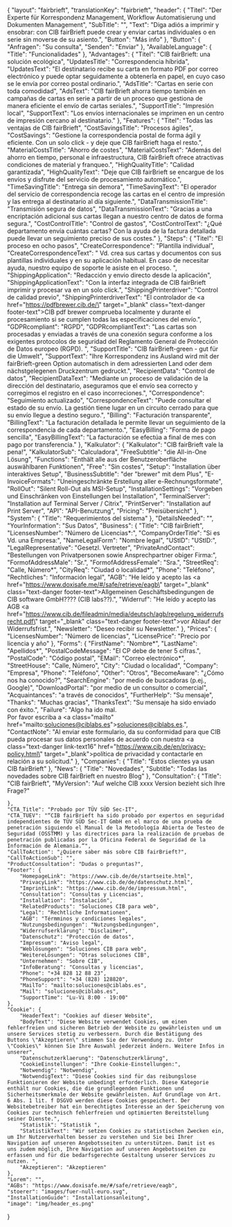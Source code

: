 {
	"layout": "fairbrieft",
	"translationKey": "fairbrieft",
	"header": {
		"Titel": "Der Experte für Korrespondenz Management, Workflow Automatisierung und Dokumenten Management",
		"SubTitle": "",
		"Text": "Diga adiós a imprimir y ensobrar: con CIB fairBrieft puede crear y enviar cartas individuales o en serie sin moverse de su asiento.",
		"Button": "Más info"
	},
	"Button": {
		"Anfragen": "Su consulta",
		"Senden": "Enviar"
	},
	"AvailableLanguage": {
		"Title": "Funcionalidades"
	},
	"Advantages": {
		"Titel": "CIB fairBrieft: una solución ecológica",
		"UpdatesTitle": "Correspondencia híbrida",
		"UpdatesText": "El destinatario recibe su carta en formato PDF por correo electrónico y puede optar seguidamente a obtenerla en papel, en cuyo caso se le envía por correo postal ordinario.",
		"AdsTitle": "Cartas en serie con toda comodidad",
		"AdsText": "CIB fairBrieft ahorra tiempo también en campañas de cartas en serie a partir de un proceso que gestiona de manera eficiente el envío de cartas seriales.",
		"SupportTitle": "Impresión local",
		"SupportText": "Los envíos internacionales se imprimen en un centro de impresión cercano al destinatario."
	},
	"Features": {
		"Titel": "Todas las ventajas de CIB fairBrieft",
		"CostSavingsTitle": "Procesos ágiles",
		"CostSavings": "Gestione la correspondencia postal de forma ágil y eficiente. Con un solo click - y deje que CIB fairBrieft haga el resto.",
		"MaterialCostsTitle": "Ahorro de costes",
		"MaterialCostsText": "Además del ahorro en tiempo, personal e infraestructura, CIB fairBrieft ofrece atractivas condiciones de material y franqueo.",
		"HighQualityTitle": "Calidad garantizada",
		"HighQualityText": "Deje que CIB fairBrieft se encargue de los envíos y disfrute del servicio de procesamiento automático.",
		"TimeSavingTitle": "Entrega sin demora",
		"TimeSavingText": "El operador del servicio de correspondencia recoge las cartas en el centro de impresión y las entrega al destinatario al día siguiente.",
		"DataTransmissionTitle": "Transmisión segura de datos",
		"DataTransmissionText": "Gracias a una encriptación adicional sus cartas llegan a nuestro centro de datos de forma segura.",
		"CostControlTitle": "Control de gastos",
		"CostControlText": "¿Qué departamento envía cuántas cartas? Con la ayuda de la factura detallada puede llevar un seguimiento preciso de sus costes."
	},
	"Steps": {
		"Titel": "El proceso en ocho pasos",
		"CreateCorrespondence": "Plantilla individual",
		"CreateCorrespondenceText": " Vd. crea sus cartas y documentos con sus plantillas individuales y en su aplicación habitual. En caso de necesitar ayuda, nuestro equipo de soporte le asiste en el proceso. ",
		"ShippingApplication": "Redacción y envio directo desde la aplicación",
		"ShippingApplicationText": "Con la interfaz integrada de CIB fairBrieft imprimir y procesar va en un solo click.",
		"ShippingPrinterdriver": "Control de calidad previo",
		"ShippingPrinterdriverText": "El controlador de <a href=\"https://pdfbrewer.cib.de/\" target=\"_blank\" class=\"text-danger footer-text\">CIB pdf brewer</a> comprueba localmente y durante el procesamiento si se cumplen todas las especificaciones del envío.",
		"GDPRcompliant": "RGPD",
		"GDPRcompliantText": "Las cartas son procesadas y enviadas a través de una conexión segura conforme a los exigentes protocolos de seguridad del Reglamento General de Protección de Datos europeo (RGPD). ",
		"SupportTitle": "CIB fairBrieft-green - gut für die Umwelt",
		"SupportText": "Ihre Korrespondenz ins Ausland wird mit der fairBrieft-green Option automatisch in dem adressierten Land oder dem nächstgelegenen Druckzentrum gedruckt.",
		"RecipientData": "Control de datos",
		"RecipientDataText": "Mediante un proceso de validación de la dirección del destinatario, aseguramos que el envío sea correcto y corregimos el registro en el caso incorreciones.",
		"Correspondence": "Seguimiento actualizado",
		"CorrespondenceText": "Puede consultar el estado de su envío. La gestión tiene lugar en un circuito cerrado para que su envío llegue a destino seguro.",
		"Billing": "Facturación transparente",
		"BillingText": "La facturación detallada le permite llevar un seguimiento de la correspondencia de cada departamento.",
		"EasyBilling": "Forma de pago sencilla",
		"EasyBillingText": "La facturación se efectúa a final de mes con pago por transferencia."
	},
	"Kalkulator": {
		"Kalkulator": "CIB fairBrieft vale la pena!",
		"KalkulatorSub": "Calculadora",
		"FreeSubtitle": "die All-in-One Lösung",
		"Functions": "Enthält alle aus der Benutzeroberfläche auswählbaren Funktionen",
		"Free": "Sin costes",
		"Setup": "Installation über interaktives Setup",
		"BusinessSubtitle": "der \"brewer\" mit dem Plus",
		"E-InvoiceFormats": "Uneingeschränkte Erstellung aller e-Rechnungsformate",
		"RollOut": "Silent Roll-Out als MSI-Setup",
		"InstallationSettings": "Vorgeben und Einschränken von Einstellungen bei Installation",
		"TerminalServer": "Installation auf Terminal Server \/ Citrix",
		"PrintServer": "Installation auf Print Server",
		"API": "API-Benutzung",
		"Pricing": "Preisübersicht"
	},
	"System": {
		"Title": "Requerimientos del sistema"
	},
	"DetailsNeeded": "",
	"YourInformation": "Sus Datos",
	"Business": {
		"Title": "CIB fairBrieft",
		"LicensesNumber": "Número de Licencias*:",
		"CompanyOrderTitle": "Si es Vd. una Empresa:",
		"NameLegalForm": "Nombre legal",
		"UStID": "UStID:",
		"LegalRepresentative": "Gesetzl. Vertreter",
		"PrivateAndContact": "Bestellungen von Privatpersonen sowie Ansprechpartner obiger Firma:",
		"FormofAddressMale": "Sr.",
		"FormofAddressFemale": "Sra.",
		"StreetReq": "Calle, Número*",
		"CityReq": "Ciudad o localidad*",
		"Phone": "Teléfono",
		"Rechtliches": "Información legal",
		"AGB": "He leído y acepto las <a href=\"https://www.doxisafe.me/#/safe/retrieve/eagb\" target=\"_blank\" class=\"text-danger footer-text\">Allgemeinen Geschäftsbedingungen</a> de CIB software GmbH???? (CIB labs??).",
		"Widerruf": "He leído y acepto las AGB <a href=\"https://www.cib.de/fileadmin/media/deutsch/agb/regelung_widerrufsrecht.pdf\" target=\"_blank\" class=\"text-danger footer-text\">vor Ablauf der Widerrufsfrist</a>.",
		"Newsletter": "Deseo recibir su Newsletter."
	},
	"Prices": {
		"LicensesNumber": "Número de licencias",
		"LicensePrice": "Precio por licencia y año"
	},
	"Forms": {
		"FirstName": "Nombre*",
		"LastName": "Apellidos*",
		"PostalCodeMessage": "El CP debe de tener 5 cifras.",
		"PostalCode": "Código postal",
		"EMail": "Correo electrónico*",
		"StreetHouse": "Calle, Número",
		"City": "Ciudad o localidad",
		"Company": "Empresa",
		"Phone": "Teléfono",
		"Other": "Otros",
		"BecomeAware": "¿Cómo nos ha conocido?",
		"SearchEngine": "por medio de buscadoras (p.ej., Google)",
		"DownloadPortal": "por medio de un consultor o comercial",
		"Acquaintances": "a través de conocidos",
		"FurtherHelp": "Su mensaje",
		"Thanks": "Muchas gracias",
		"ThanksText": "Su mensaje ha sido enviado con éxito.",
		"Failure": "Algo ha ido mal. <br> Por favor escriba a <a class=\"mailto\" href=\"mailto:soluciones@ciblabs.es\">soluciones@ciblabs.es</a>.",
		"ContactNote": "Al enviar este formulario, da su conformidad para que CIB pueda procesar sus datos personales de acuerdo con nuestra <a class=\"text-danger link-text16\" href=\"https://www.cib.de/en/privacy-policy.html\" target=\"_blank\">política de privacidad</a> y contactarle en relación a su solicitud."
	},
	"Companies": {
		"Title": "Estos clientes ya usan CIB fairBrieft"
	},
	"News": {
		"Title": "Novedades",
		"Subtitle": "Todas las novedades sobre CIB fairBrieft en nuestro Blog"
	},
	"Consultation": {
		"Title": "CIB fairBrieft",
		"MyVersion": "Auf welche CIB xxxx Version bezieht sich Ihre Frage?"
		
	},
	"CTA_Title": "Probado por TÜV SÜD Sec-IT",
	"CTA_TUEV": "“CIB fairBrieft ha sido probado por expertos en seguridad independientes de TÜV SÜD Sec-IT GmbH en el marco de una prueba de penetración siguiendo el Manual de la Metodología Abierta de Testeo de Seguridad (OSSTMM) y las directrices para la realización de pruebas de penetración publicadas por la Oficina Federal de Seguridad de la Información de Alemania.“",
	"CallToAction": "¿Quiere saber más sobre CIB fairBrieft?",
	"CallToActionSub": "",
	"ProductConsultation": "Dudas o preguntas?",
	"Footer": {
		"HomepageLink": "https://www.cib.de/de/startseite.html",
		"PrivacyLink": "https://www.cib.de/de/datenschutz.html",
		"ImprintLink": "https://www.cib.de/de/impressum.html",
		"Consultation": "Consultas y Licencias",
		"Installation": "Instalación",
		"RelatedProducts": "Soluciones CIB para web",
		"Legal": "Rechtliche Informationen",
		"AGB": "Térmminos y condiciones legales",
		"Nutzungsbedingungen": "Nutzungsbedingungen",
		"Widerrufserklärung": "Disclaimer",
		"Datenschutz": "Protección de datos",
		"Impressum": "Aviso legal",
        "Weblösungen": "Soluciones CIB para web",
        "WeitereLösungen": "Otras soluciones CIB",
        "Unternehmen": "Sobre CIB",
        "InfoBeratung": "Consultas y licencias",
		"Phone": "+34 828 12 88 23",
        "PhoneSupport": "+34 (828) 128820",
		"MailTo": "mailto:soluciones@ciblabs.es",
		"Mail": "soluciones@ciblabs.es",
		"SupportTime": "Lu-Vi 8:00 - 19:00"
	},
	"Cookie": {
        "HeaderText": "Cookies auf dieser Website",
        "BodyText": "Diese Website verwendet Cookies, um einen fehlerfreien und sicheren Betrieb der Website zu gewährleisten und um unsere Services stetig zu verbessern. Durch die Bestätigung des Buttons \"Akzeptieren\" stimmen Sie der Verwendung zu. Unter \"Cookies\" können Sie Ihre Auswahl jederzeit ändern. Weitere Infos in unserer",
        "Datenschutzerklaerung": "Datenschutzerklärung",
        "CookieEinstellungen": "Ihre Cookie-Einstellungen:",
        "Notwendig": "Notwendig",
        "NotwendigText": "Diese Cookies sind für das reibungslose Funktionieren der Website unbedingt erforderlich. Diese Kategorie enthält nur Cookies, die die grundlegenden Funktionen und Sicherheitsmerkmale der Website gewährleisten. Auf Grundlage von Art. 6 Abs. 1 lit. f DSGVO werden diese Cookies gespeichert. Der Websitebetreiber hat ein berechtigtes Interesse an der Speicherung von Cookies zur technisch fehlerfreien und optimierten Bereitstellung seiner Dienste.",
        "Statistik": "Statistik ",
        "StatistikText": "Wir setzen Cookies zu statistischen Zwecken ein, um Ihr Nutzerverhalten besser zu verstehen und Sie bei Ihrer Navigation auf unseren Angebotsseiten zu unterstützen. Damit ist es uns zudem möglich, Ihre Navigation auf unseren Angebotsseiten zu erfassen und für die bedarfsgerechte Gestaltung unserer Services zu nutzen. ",
        "Akzeptieren": "Akzeptieren"
    },
	"Lorem": "",
	"AGBs": "https://www.doxisafe.me/#/safe/retrieve/eagb",
	"stoerer": "images/fuer-null-euro.svg",
	"InstallationGuide": "Installationsanleitung",
	"image": "img/header_es.png"
}
